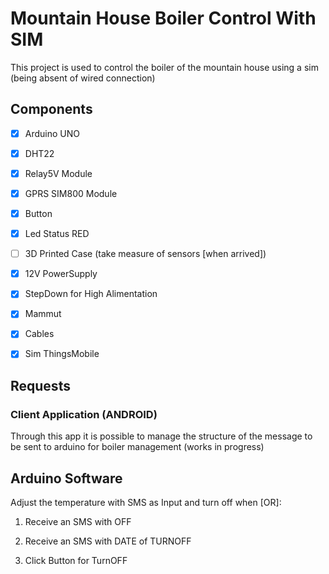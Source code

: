 # Mountain House Boiler Control With SIM

This project is used to control the boiler of the mountain house using a sim (being absent of wired connection)

## Components

- [x] Arduino UNO

- [x] DHT22

- [x] Relay5V Module

- [x] GPRS SIM800 Module 

- [x] Button

- [x] Led Status RED

- [ ] 3D Printed Case (take measure of sensors [when arrived])

- [x] 12V PowerSupply

- [x] StepDown for High Alimentation

- [x] Mammut

- [x] Cables

- [x] Sim ThingsMobile

## Requests

### Client Application (ANDROID)

Through this app it is possible to manage the structure of the message to be sent to arduino for boiler management (works in progress)

## Arduino Software

Adjust the temperature with SMS as Input and turn off when [OR]:

1. Receive an SMS with OFF

2. Receive an SMS with DATE of TURNOFF

3. Click Button for TurnOFF 
